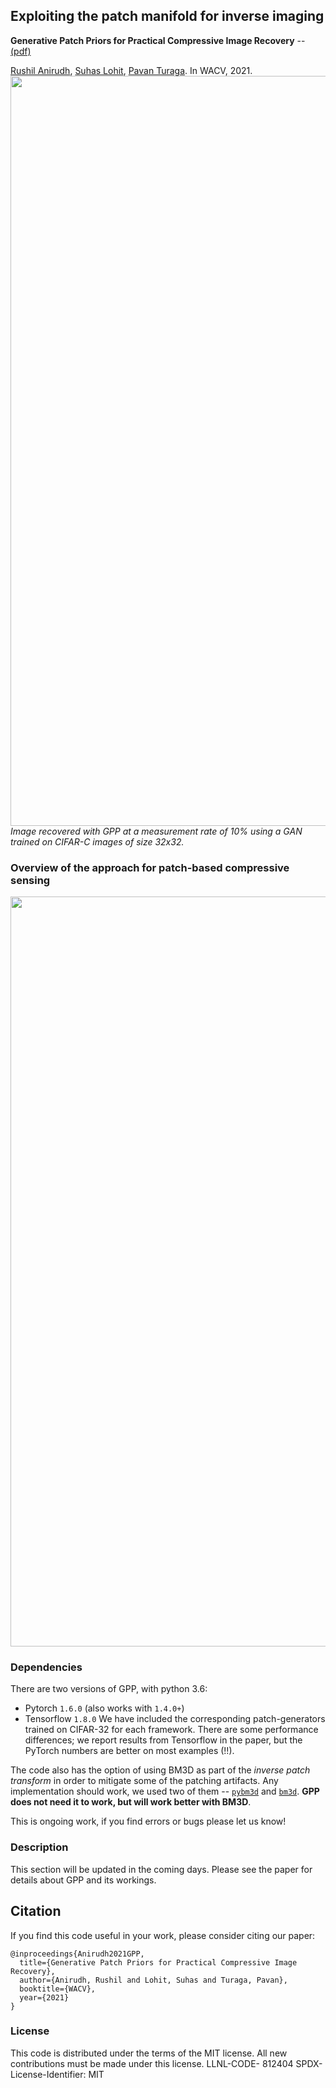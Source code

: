
## Exploiting the patch manifold for inverse imaging

**Generative Patch Priors for Practical Compressive Image Recovery** -- [(pdf)](https://openaccess.thecvf.com/content/WACV2021/html/Anirudh_Generative_Patch_Priors_for_Practical_Compressive_Image_Recovery_WACV_2021_paper.html)

[Rushil Anirudh](https://rushila.com/), [Suhas Lohit](https://suhaslohit.github.io/), [Pavan Turaga](https://pavanturaga.com/). In WACV, 2021.
<img src='https://rushilacom.files.wordpress.com/2021/01/color_figure_v2.jpg' width=1200>_Image recovered with GPP at a measurement rate of 10% using a GAN trained on CIFAR-C images of size 32x32._
### Overview of the approach for patch-based compressive sensing
<img src='https://rushilacom.files.wordpress.com/2021/01/presentation2-1.gif' width=1200>

### Dependencies
There are two versions of GPP, with python 3.6: 
* Pytorch `1.6.0` (also works with `1.4.0+`)
* Tensorflow `1.8.0`
We have included the corresponding patch-generators trained on CIFAR-32 for each framework. There are some performance differences; we report results from Tensorflow in the paper, but the PyTorch numbers are better on most examples (!!). 

The code also has the option of using BM3D as part of the _inverse patch transform_ in order to mitigate some of the patching artifacts. Any implementation should work, we used two of them -- [`pybm3d`](https://github.com/ericmjonas/pybm3d) and [`bm3d`](https://pypi.org/project/bm3d/). **GPP does not need it to work, but will work better with BM3D**.

This is ongoing work, if you find errors or bugs please let us know! 

### Description
This section will be updated in the coming days. Please see the paper for details about GPP and its workings.

## Citation
If you find this code useful in your work, please consider citing our paper:
```
@inproceedings{Anirudh2021GPP,
  title={Generative Patch Priors for Practical Compressive Image Recovery},
  author={Anirudh, Rushil and Lohit, Suhas and Turaga, Pavan},
  booktitle={WACV},
  year={2021}
}
```

### License
This code is distributed under the terms of the MIT license. All new contributions must be made under this license.
LLNL-CODE- 812404
SPDX-License-Identifier: MIT

